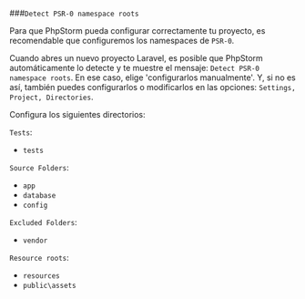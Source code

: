 ###`Detect PSR-0 namespace roots`

Para que PhpStorm pueda configurar correctamente tu proyecto, es recomendable que configuremos los namespaces de `PSR-0`.

Cuando abres un nuevo proyecto Laravel, es posible que PhpStorm automáticamente lo detecte y te muestre el mensaje: `Detect PSR-0 namespace roots`. En ese caso, elige 'configurarlos manualmente'. Y, si no es así, también puedes configurarlos o modificarlos en las opciones: `Settings, Project, Directories`.

Configura los siguientes directorios:

`Tests`:  
- `tests`

`Source Folders`:
- `app`
- `database`
- `config`

`Excluded Folders`:
- `vendor`

`Resource roots`:
- `resources`
- `public\assets`



